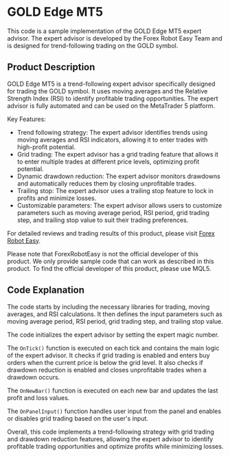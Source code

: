 # GOLD Edge MT5

This code is a sample implementation of the GOLD Edge MT5 expert advisor. The expert advisor is developed by the Forex Robot Easy Team and is designed for trend-following trading on the GOLD symbol. 

## Product Description

GOLD Edge MT5 is a trend-following expert advisor specifically designed for trading the GOLD symbol. It uses moving averages and the Relative Strength Index (RSI) to identify profitable trading opportunities. The expert advisor is fully automated and can be used on the MetaTrader 5 platform.

Key Features:

- Trend following strategy: The expert advisor identifies trends using moving averages and RSI indicators, allowing it to enter trades with high-profit potential.
- Grid trading: The expert advisor has a grid trading feature that allows it to enter multiple trades at different price levels, optimizing profit potential.
- Dynamic drawdown reduction: The expert advisor monitors drawdowns and automatically reduces them by closing unprofitable trades.
- Trailing stop: The expert advisor uses a trailing stop feature to lock in profits and minimize losses.
- Customizable parameters: The expert advisor allows users to customize parameters such as moving average period, RSI period, grid trading step, and trailing stop value to suit their trading preferences.

For detailed reviews and trading results of this product, please visit [Forex Robot Easy](https://forexroboteasy.com/forex-robot-review/gold-edge-mt5-review-trend-following-forex-ea-with-dd-reduce/). 

Please note that ForexRobotEasy is not the official developer of this product. We only provide sample code that can work as described in this product. To find the official developer of this product, please use MQL5.

## Code Explanation

The code starts by including the necessary libraries for trading, moving averages, and RSI calculations. It then defines the input parameters such as moving average period, RSI period, grid trading step, and trailing stop value.

The code initializes the expert advisor by setting the expert magic number. 

The `OnTick()` function is executed on each tick and contains the main logic of the expert advisor. It checks if grid trading is enabled and enters buy orders when the current price is below the grid level. It also checks if drawdown reduction is enabled and closes unprofitable trades when a drawdown occurs.

The `OnNewBar()` function is executed on each new bar and updates the last profit and loss values.

The `OnPanelInput()` function handles user input from the panel and enables or disables grid trading based on the user's input.

Overall, this code implements a trend-following strategy with grid trading and drawdown reduction features, allowing the expert advisor to identify profitable trading opportunities and optimize profits while minimizing losses.
